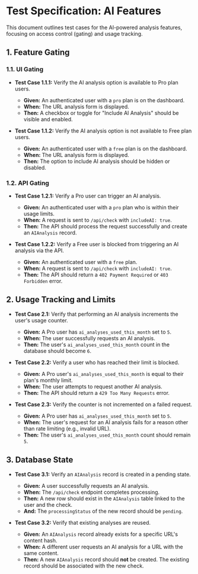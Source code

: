 # Test Specification: AI Features

This document outlines test cases for the AI-powered analysis features, focusing on access control (gating) and usage tracking.

## 1. Feature Gating

### 1.1. UI Gating
- **Test Case 1.1.1:** Verify the AI analysis option is available to Pro plan users.
  - **Given:** An authenticated user with a `pro` plan is on the dashboard.
  - **When:** The URL analysis form is displayed.
  - **Then:** A checkbox or toggle for "Include AI Analysis" should be visible and enabled.

- **Test Case 1.1.2:** Verify the AI analysis option is not available to Free plan users.
  - **Given:** An authenticated user with a `free` plan is on the dashboard.
  - **When:** The URL analysis form is displayed.
  - **Then:** The option to include AI analysis should be hidden or disabled.

### 1.2. API Gating
- **Test Case 1.2.1:** Verify a Pro user can trigger an AI analysis.
  - **Given:** An authenticated user with a `pro` plan who is within their usage limits.
  - **When:** A request is sent to `/api/check` with `includeAI: true`.
  - **Then:** The API should process the request successfully and create an `AIAnalysis` record.

- **Test Case 1.2.2:** Verify a Free user is blocked from triggering an AI analysis via the API.
  - **Given:** An authenticated user with a `free` plan.
  - **When:** A request is sent to `/api/check` with `includeAI: true`.
  - **Then:** The API should return a `402 Payment Required` or `403 Forbidden` error.

## 2. Usage Tracking and Limits

- **Test Case 2.1:** Verify that performing an AI analysis increments the user's usage counter.
  - **Given:** A Pro user has `ai_analyses_used_this_month` set to `5`.
  - **When:** The user successfully requests an AI analysis.
  - **Then:** The user's `ai_analyses_used_this_month` count in the database should become `6`.

- **Test Case 2.2:** Verify a user who has reached their limit is blocked.
  - **Given:** A Pro user's `ai_analyses_used_this_month` is equal to their plan's monthly limit.
  - **When:** The user attempts to request another AI analysis.
  - **Then:** The API should return a `429 Too Many Requests` error.

- **Test Case 2.3:** Verify the counter is not incremented on a failed request.
  - **Given:** A Pro user has `ai_analyses_used_this_month` set to `5`.
  - **When:** The user's request for an AI analysis fails for a reason other than rate limiting (e.g., invalid URL).
  - **Then:** The user's `ai_analyses_used_this_month` count should remain `5`.

## 3. Database State

- **Test Case 3.1:** Verify an `AIAnalysis` record is created in a pending state.
  - **Given:** A user successfully requests an AI analysis.
  - **When:** The `/api/check` endpoint completes processing.
  - **Then:** A new row should exist in the `AIAnalysis` table linked to the user and the check.
  - **And:** The `processingStatus` of the new record should be `pending`.

- **Test Case 3.2:** Verify that existing analyses are reused.
  - **Given:** An `AIAnalysis` record already exists for a specific URL's content hash.
  - **When:** A different user requests an AI analysis for a URL with the same content.
  - **Then:** A new `AIAnalysis` record should **not** be created. The existing record should be associated with the new check.

